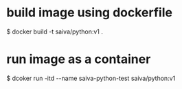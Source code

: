 # build image using dockerfile

$ docker build -t saiva/python:v1 .


# run image as a container

$ dcoker run -itd --name saiva-python-test saiva/python:v1
